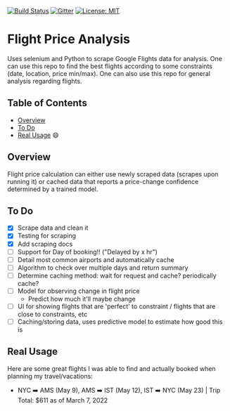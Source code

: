 [![Build Status](https://travis-ci.org/kcelebi/Flight_Analysis.svg?branch=main)](https://travis-ci.org/kcelebi/Flight_Analysis)
[![Gitter](https://badges.gitter.im/Flight_Analysis/community.svg)](https://gitter.im/Flight_Analysis/community?utm_source=badge&utm_medium=badge&utm_campaign=pr-badge)
[![License: MIT](https://img.shields.io/badge/License-MIT-yellow.svg)](https://opensource.org/licenses/MIT)

# Flight Price Analysis

Uses selenium and Python to scrape Google Flights data for analysis. One can use this repo to find the best flights according to some constraints (date, location, price min/max). One can also use this repo for general analysis regarding flights.

## Table of Contents
- [Overview](#Overview)
- [To Do](#to-do)
- [Real Usage](#real-usage) 😄


## Overview

Flight price calculation can either use newly scraped data (scrapes upon running it) or cached data that reports a price-change confidence determined by a trained model.


## To Do

- [x] Scrape data and clean it
- [x] Testing for scraping
- [x] Add scraping docs
- [ ] Support for Day of booking!! ("Delayed by x hr")
- [ ] Detail most common airports and automatically cache
- [ ] Algorithm to check over multiple days and return summary
- [ ] Determine caching method: wait for request and cache? periodically cache?
- [ ] Model for observing change in flight price
	- Predict how much it'll maybe change
- [ ] UI for showing flights that are 'perfect' to constraint / flights that are close to constraints, etc
- [ ] Caching/storing data, uses predictive model to estimate how good this is

## Real Usage

Here are some great flights I was able to find and actually booked when planning my travel/vacations:

- NYC ➡️ AMS (May 9), AMS ➡️ IST (May 12), IST ➡️ NYC (May 23) | Trip Total: $611 as of March 7, 2022
